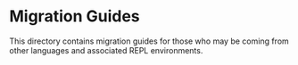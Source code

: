 <!--

@license Apache-2.0

Copyright (c) 2019 The Stdlib Authors.

Licensed under the Apache License, Version 2.0 (the "License");
you may not use this file except in compliance with the License.
You may obtain a copy of the License at

   http://www.apache.org/licenses/LICENSE-2.0

Unless required by applicable law or agreed to in writing, software
distributed under the License is distributed on an "AS IS" BASIS,
WITHOUT WARRANTIES OR CONDITIONS OF ANY KIND, either express or implied.
See the License for the specific language governing permissions and
limitations under the License.

-->

# Migration Guides

<!-- Section to include introductory text. Make sure to keep an empty line after the intro `section` element and another before the `/section` close. -->

<section class="intro">

This directory contains migration guides for those who may be coming from other languages and associated REPL environments.

</section>

<!-- /.intro -->
